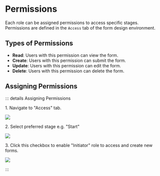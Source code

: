 # Permissions
Each role can be assigned permissions to access specific stages. Permissions are defined in the `Access` tab of the form design environment.

## Types of Permissions
 - **Read**: Users with this permission can view the form.
 - **Create**: Users with this permission can submit the form.
 - **Update**: Users with this permission can edit the form.
 - **Delete**: Users with this permission can delete the form.

## Assigning Permissions
::: details Assigning Permissions

1\. Navigate to "Access" tab.

![](https://ajeuwbhvhr.cloudimg.io/colony-recorder.s3.amazonaws.com/files/2024-02-25/7e6c632c-16a9-425c-8968-c30459de132c/ascreenshot.jpeg?tl_px=0,0&br_px=1075,600&force_format=png&wat_scale=95&wat=1&wat_opacity=0.7&wat_gravity=northwest&wat_url=https://colony-recorder.s3.us-west-1.amazonaws.com/images/watermarks/FB923C_standard.png&wat_pad=1,118)


2\. Select preferred stage e.g. "Start"

![](https://ajeuwbhvhr.cloudimg.io/colony-recorder.s3.amazonaws.com/files/2024-02-25/14c88403-7167-4ac4-9aae-e7315c37604b/ascreenshot.jpeg?tl_px=0,221&br_px=1075,822&force_format=png&wat_scale=95&wat=1&wat_opacity=0.7&wat_gravity=northwest&wat_url=https://colony-recorder.s3.us-west-1.amazonaws.com/images/watermarks/FB923C_standard.png&wat_pad=195,265)


3\. Click this checkbox to enable "Initiator" role to access and create new forms.

![](https://ajeuwbhvhr.cloudimg.io/colony-recorder.s3.amazonaws.com/files/2024-02-25/b6d41eaf-1821-4d6b-9522-ecf7508ad8bb/ascreenshot.jpeg?tl_px=157,95&br_px=1232,696&force_format=png&wat_scale=95&wat=1&wat_opacity=0.7&wat_gravity=northwest&wat_url=https://colony-recorder.s3.us-west-1.amazonaws.com/images/watermarks/FB923C_standard.png&wat_pad=502,265)



:::

